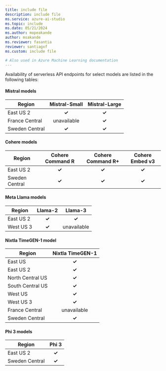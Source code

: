 ```yaml
---
title: include file
description: include file
ms.service: azure-ai-studio
ms.topic: include
ms.date: 05/21/2024
ms.author: mopeakande
author: msakande
ms.reviewer: fasantia
reviewer: santiagxf
ms.custom: include file

# Also used in Azure Machine Learning documentation
---
```


Availability of serverless API endpoints for select models are listed in the following tables:

<!-- | Model             | East US     | East US 2   | North Central US | South Central US | West US     | West US 3   | France Central | Sweden Central |
|:-----------------:|:-----------:|:-----------:|:----------------:|:----------------:|:-----------:|:-----------:|:--------------:|:--------------:|
| Mistral-Small     |             | **&check;** |                  |                  |             |             |                | **&check;**    |
| Mistral-Large     |             | **&check;** |                  |                  |             |             | **&check;**    | **&check;**    |
| Cohere Command R  |             | **&check;** |                  |                  |             |             |                | **&check;**    |
| Cohere Command R+ |             | **&check;** |                  |                  |             |             |                | **&check;**    |
| Cohere Embed v3   |             | **&check;** |                  |                  |             |             |                | **&check;**    |
| Meta Llama 2      |             | **&check;** |                  |                  |             | **&check;** |                |                |
| Meta Llama 3      |             | **&check;** |                  |                  |             |             |                |                |
| Phi-3             |             | **&check;** |                  |                  |             |             |                | **&check;**    |
| Nixtla TimeGEN-1  | **&check;** | **&check;** | **&check;**      | **&check;**      | **&check;** | **&check;** |                | **&check;**    | -->

#### Mistral models

|   Region         | Mistral-Small | Mistral-Large |
|----------------|:-------------:|:-------------:|
| East US 2        | **&check;**   | **&check;**   |
| France Central   | unavailable   | **&check;**   |
| Sweden Central   | **&check;**   | **&check;**   |


#### Cohere models

| Region           | Cohere Command R | Cohere Command R+ | Cohere Embed v3 |
|----------------|:----------------:|:-----------------:|:---------------:|
| East US 2        | **&check;**      | **&check;**       | **&check;**     |
| Sweden Central   | **&check;**      | **&check;**       | **&check;**     |

#### Meta Llama models

| Region    | Llama-2     | Llama-3     |
|-----------|:-----------:|:-----------:|
| East US 2 | **&check;** | **&check;** |
| West US 3 | **&check;** | unavailable |

#### Nixtla TimeGEN-1 model

| Region           | Nixtla TimeGEN-1 |
|------------------|:----------------:|
| East US          | **&check;**      |
| East US 2        | **&check;**      |
| North Central US | **&check;**      |
| South Central US | **&check;**      |
| West US          | **&check;**      |
| West US 3        | **&check;**      |
| France Central   | unavailable      |
| Sweden Central   | **&check;**      |

#### Phi 3 models

| Region         | Phi 3       |
|----------------|:-----------:|
| East US 2      | **&check;** |
| Sweden Central | **&check;** |